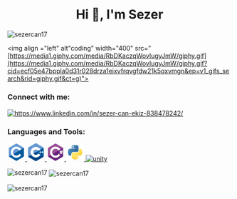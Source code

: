 <h1 align="center">Hi 👋, I'm Sezer</h1>
<p align="left"> <img src="https://komarev.com/ghpvc/?username=sezercan17&label=Profile%20views&color=0e75b6&style=flat" alt="sezercan17" /> </p>

<img align ="left" alt"coding" width="400" src="[https://media1.giphy.com/media/RbDKaczqWovIugyJmW/giphy.gif](https://media1.giphy.com/media/RbDKaczqWovIugyJmW/giphy.gif?cid=ecf05e47bppla0d31r028drza1eixvfrqvgfdw21k5qxvmgn&ep=v1_gifs_search&rid=giphy.gif&ct=g)">
<h3 align="left">Connect with me:</h3>
<p align="left">
<a href="https://linkedin.com/in/https://www.linkedin.com/in/sezer-can-ekiz-838478242/" target="blank"><img align="center" src="https://raw.githubusercontent.com/rahuldkjain/github-profile-readme-generator/master/src/images/icons/Social/linked-in-alt.svg" alt="https://www.linkedin.com/in/sezer-can-ekiz-838478242/" height="30" width="40" /></a>
</p>

<h3 align="left">Languages and Tools:</h3>
<p align="left"> <a href="https://www.cprogramming.com/" target="_blank" rel="noreferrer"> <img src="https://raw.githubusercontent.com/devicons/devicon/master/icons/c/c-original.svg" alt="c" width="40" height="40"/> </a> <a href="https://www.w3schools.com/cpp/" target="_blank" rel="noreferrer"> <img src="https://raw.githubusercontent.com/devicons/devicon/master/icons/cplusplus/cplusplus-original.svg" alt="cplusplus" width="40" height="40"/> </a> <a href="https://www.w3schools.com/cs/" target="_blank" rel="noreferrer"> <img src="https://raw.githubusercontent.com/devicons/devicon/master/icons/csharp/csharp-original.svg" alt="csharp" width="40" height="40"/> </a> <a href="https://www.python.org" target="_blank" rel="noreferrer"> <img src="https://raw.githubusercontent.com/devicons/devicon/master/icons/python/python-original.svg" alt="python" width="40" height="40"/> </a> <a href="https://unity.com/" target="_blank" rel="noreferrer"> <img src="https://www.vectorlogo.zone/logos/unity3d/unity3d-icon.svg" alt="unity" width="40" height="40"/> </a> </p>

<p><img align="left" src="https://github-readme-stats.vercel.app/api/top-langs?username=sezercan17&show_icons=true&locale=en&layout=compact" alt="sezercan17" /></p>

<p>&nbsp;<img align="center" src="https://github-readme-stats.vercel.app/api?username=sezercan17&show_icons=true&locale=en" alt="sezercan17" /></p>

<p><img align="center" src="https://github-readme-streak-stats.herokuapp.com/?user=sezercan17&" alt="sezercan17" /></p>
